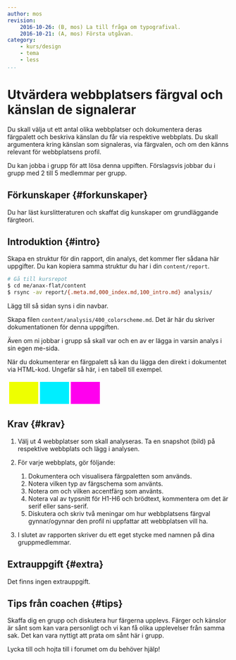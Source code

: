 ```yaml
---
author: mos
revision:
    2016-10-26: (B, mos) La till fråga om typografival.
    2016-10-21: (A, mos) Första utgåvan.
category:
    - kurs/design
    - tema
    - less
...
```

Utvärdera webbplatsers färgval och känslan de signalerar
===================================

Du skall välja ut ett antal olika webbplatser och dokumentera deras färgpalett och beskriva känslan du får via respektive webbplats. Du skall argumentera kring känslan som signaleras, via färgvalen, och om den känns relevant för webbplatsens profil.

Du kan jobba i grupp för att lösa denna uppiften. Förslagsvis jobbar du i grupp med 2 till 5 medlemmar per grupp.

<!--more-->



Förkunskaper {#forkunskaper}
-----------------------

Du har läst kurslitteraturen och skaffat dig kunskaper om grundläggande färgteori.



Introduktion {#intro}
-----------------------

Skapa en struktur för din rapport, din analys, det kommer fler sådana här uppgifter. Du kan kopiera samma struktur du har i din `content/report`. 

```bash
# Gå till kursrepot
$ cd me/anax-flat/content
$ rsync -av report/{.meta.md,000_index.md,100_intro.md} analysis/
```

Lägg till så sidan syns i din navbar.

Skapa filen `content/analysis/400_colorscheme.md`. Det är här du skriver dokumentationen för denna uppgiften.

Även om ni jobbar i grupp så skall var och en av er lägga in varsin analys i sin egen me-sida.

När du dokumenterar en färgpalett så kan du lägga den direkt i dokumentet via HTML-kod. Ungefär så här, i en tabell till exempel.

<table style="border-spacing: 4px; border-collapse: separate">
<tr>
<td style="height: 50px; width: 50px; background-color: #ef0">
<td style="height: 50px; width: 50px; background-color: #0ef">
<td style="height: 50px; width: 50px; background-color: #f0e">
</tr>
</table>



Krav {#krav}
-----------------------

1. Välj ut 4 webbplatser som skall analyseras. Ta en snapshot (bild) på respektive webbplats och lägg i analysen.

1. För varje webbplats, gör följande:
    1. Dokumentera och visualisera färgpaletten som används.
    1. Notera vilken typ av färgschema som använts.
    1. Notera om och vilken accentfärg som använts.
    1. Notera val av typsnitt för H1-H6 och brödtext, kommentera om det är serif eller sans-serif.
    1. Diskutera och skriv två meningar om hur webbplatsens färgval gynnar/ogynnar den profil ni uppfattar att webbplatsen vill ha.

1. I slutet av rapporten skriver du ett eget stycke med namnen på dina gruppmedlemmar.



Extrauppgift {#extra}
-----------------------

Det finns ingen extrauppgift.



Tips från coachen {#tips}
-----------------------

Skaffa dig en grupp och diskutera hur färgerna upplevs. Färger och känslor är sånt som kan vara personligt och vi kan få olika upplevelser från samma sak. Det kan vara nyttigt att prata om sånt här i grupp.

Lycka till och hojta till i forumet om du behöver hjälp!
